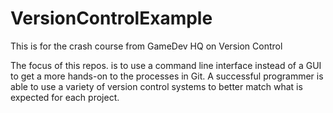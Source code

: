 # VersionControlExample
This is for the crash course from GameDev HQ on Version Control

   The focus of this repos. is to use a command line interface instead of a GUI to get a more hands-on to the processes in Git. A successful programmer is able to use a variety of version control systems to better match what is expected for each project. 
